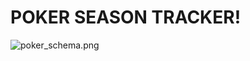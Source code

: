 # POKER SEASON TRACKER!


![poker_schema.png](https://d17oy1vhnax1f7.cloudfront.net/items/3d3P0c090L151d46260e/poker_schema.png)
